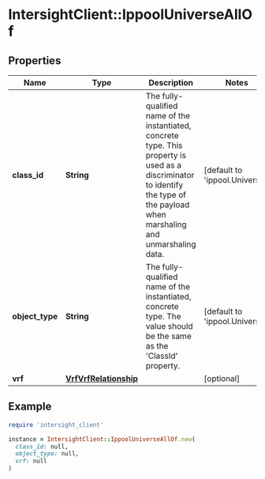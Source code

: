 # IntersightClient::IppoolUniverseAllOf

## Properties

| Name | Type | Description | Notes |
| ---- | ---- | ----------- | ----- |
| **class_id** | **String** | The fully-qualified name of the instantiated, concrete type. This property is used as a discriminator to identify the type of the payload when marshaling and unmarshaling data. | [default to &#39;ippool.Universe&#39;] |
| **object_type** | **String** | The fully-qualified name of the instantiated, concrete type. The value should be the same as the &#39;ClassId&#39; property. | [default to &#39;ippool.Universe&#39;] |
| **vrf** | [**VrfVrfRelationship**](VrfVrfRelationship.md) |  | [optional] |

## Example

```ruby
require 'intersight_client'

instance = IntersightClient::IppoolUniverseAllOf.new(
  class_id: null,
  object_type: null,
  vrf: null
)
```

